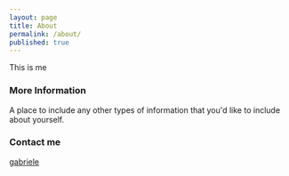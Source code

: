 ```yaml
---
layout: page
title: About
permalink: /about/
published: true
---
```


This is me

### More Information

A place to include any other types of information that you'd like to include about yourself.

### Contact me

[gabriele](mailto:myname@googlemail.com)
